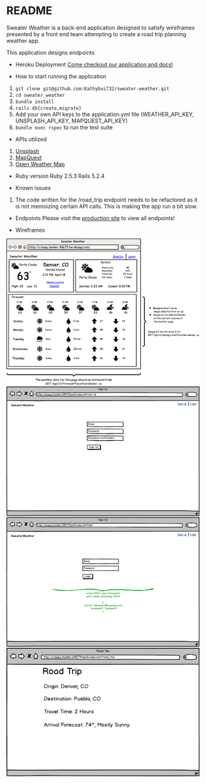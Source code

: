 # README

Sweater Weather is a back-end application designed to satisfy wireframes presented by a front end team attempting to create a road trip planning weather app.

This application designs endpoints

* Heroku Deployment
[Come checkout our application and docs!](https://sweater-weather-732.herokuapp.com/)

* How to start running the application
1. `git clone git@github.com:Kathybui732/sweater-weather.git`
1. `cd sweater_weather`
1. `bundle install`
1. `rails db{create,migrate}`
1. Add your own API keys to the application.yml file (WEATHER_API_KEY, UNSPLASH_API_KEY, MAPQUEST_API_KEY)
1. `bundle exec rspec` to run the test suite

* APIs utilized
1. [Unsplash](https://api.unsplash.com/)
1. [MapQuest](http://open.mapquestapi.com)
1. [Open Weather Map](https://api.openweathermap.org)

* Ruby version
Ruby 2.5.3
Rails 5.2.4

* Known issues
1. The code written for the /road_trip endpoint needs to be refactored as it is not memoizing certain API calls. This is making the app run a bit slow.

* Endpoints
Please visit the [production site](https://sweater-weather-732.herokuapp.com/) to view all endpoints!

* Wireframes

![Root](/app/assets/wireframes/root.png)
![Sign Up](/app/assets/wireframes/sign_up.png)
![Login](/app/assets/wireframes/login.png)
![Road Trip](/app/assets/wireframes/road_trip.png)
